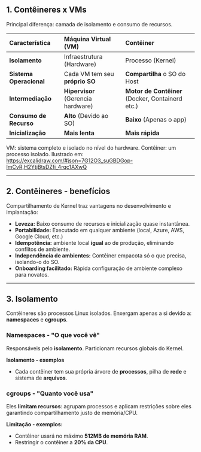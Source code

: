 ## 1. Contêineres x VMs

Principal diferença: camada de isolamento e consumo de recursos.

| Característica | Máquina Virtual (VM) | Contêiner |
| :--- | :--- | :--- |
| **Isolamento** | Infraestrutura (Hardware) | Processo (Kernel) |
| **Sistema Operacional** | Cada VM tem seu **próprio SO** | **Compartilha** o SO do Host |
| **Intermediação** | **Hipervisor** (Gerencia hardware) | **Motor de Contêiner** (Docker, Containerd etc.) |
| **Consumo de Recurso** | **Alto** (Devido ao SO) | **Baixo** (Apenas o app) |
| **Inicialização** |  **Mais lenta** | **Mais rápida** |

VM: sistema completo e isolado no nível do hardware.
Contêiner: um processo isolado.
Ilustrado em: https://excalidraw.com/#json=7G12O3_suGBDGop-ImCvR,H2YtjBtsDZfi_4rqc1AXwQ

---

## 2. Contêineres - benefícios

Compartilhamento de Kernel traz vantagens no desenvolvimento e implantação:

* **Leveza:** Baixo consumo de recursos e inicialização quase instantânea.
* **Portabilidade:** Executado em qualquer ambiente (local, Azure, AWS, Google Cloud, etc.)
* **Idempotência:** ambiente local **igual** ao de produção, eliminando conflitos de ambiente.
* **Independência de ambientes:** Contêiner empacota só o que precisa, isolando-o do SO.
* **Onboarding facilitado:** Rápida configuração de ambiente complexo para novatos.

---

## 3. Isolamento

Contêineres são processos Linux isolados. Enxergam apenas a si devido a: **namespaces** e **cgroups**.

### Namespaces - "O que você vê"

Responsáveis pelo **isolamento**. Particionam recursos globais do Kernel.

**Isolamento - exemplos**

* Cada contêiner tem sua própria árvore de **processos**, pilha de **rede** e sistema de **arquivos**.

### cgroups - "Quanto você usa"

Eles **limitam recursos**: agrupam processos e aplicam restrições sobre eles garantindo compartilhamento justo de memória/CPU.

**Limitação - exemplos:**

* Contêiner usará no máximo **512MB de memória RAM**.
* Restringir o contêiner a **20% da CPU**.
